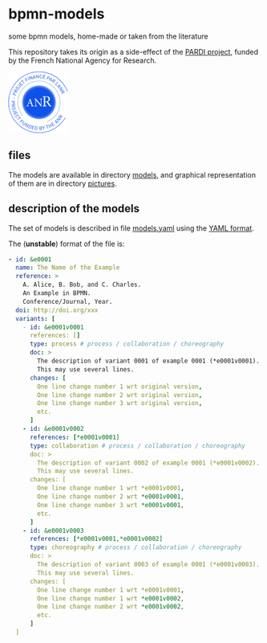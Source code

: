 # bpmn-models
some bpmn models, home-made or taken from the literature

This repository takes its origin as a side-effect of the [PARDI project](http://pardi.enseeiht.fr), funded by the French National Agency for Research.

![ANR logo](logo-anr-small.png)

## files

The models are available in directory [models](models), and
graphical representation of them are in directory [pictures](pictures).

## description of the models

The set of models is described
in file [models.yaml](models.yaml)
using the [YAML format](http://yaml.org).

The (**unstable**) format of the file is:

```yaml
- id: &e0001
  name: The Name of the Example
  reference: >
    A. Alice, B. Bob, and C. Charles.
    An Example in BPMN.
    Conference/Journal, Year.
  doi: http://doi.org/xxx
  variants: [
    - id: &e0001v0001
      references: []
      type: process # process / collaboration / choreography
      doc: >
        The description of variant 0001 of example 0001 (*e0001v0001).
        This may use several lines.
      changes: [
        One line change number 1 wrt original version,
        One line change number 2 wrt original version,
        One line change number 3 wrt original version,
        etc.
      ]
    - id: &e0001v0002
      references: [*e0001v0001]
      type: collaboration # process / collaboration / choreography
      doc: >
        The description of variant 0002 of example 0001 (*e0001v0002).
        This may use several lines.
      changes: [
        One line change number 1 wrt *e0001v0001,
        One line change number 2 wrt *e0001v0001,
        One line change number 3 wrt *e0001v0001,
        etc.
      ]
    - id: &e0001v0003
      references: [*e0001v0001,*e0001v0002]
      type: choreography # process / collaboration / choreography
      doc: >
        The description of variant 0003 of example 0001 (*e0001v0003).
        This may use several lines.
      changes: [
        One line change number 1 wrt *e0001v0001,
        One line change number 1 wrt *e0001v0002,
        One line change number 2 wrt *e0001v0002,
        etc.
      ]
  ]
```
